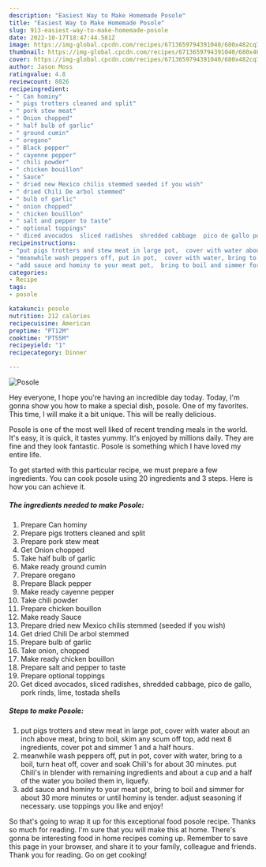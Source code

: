 ```yaml
---
description: "Easiest Way to Make Homemade Posole"
title: "Easiest Way to Make Homemade Posole"
slug: 913-easiest-way-to-make-homemade-posole
date: 2022-10-17T18:47:44.581Z
image: https://img-global.cpcdn.com/recipes/6713659794391040/680x482cq70/posole-recipe-main-photo.jpg
thumbnail: https://img-global.cpcdn.com/recipes/6713659794391040/680x482cq70/posole-recipe-main-photo.jpg
cover: https://img-global.cpcdn.com/recipes/6713659794391040/680x482cq70/posole-recipe-main-photo.jpg
author: Jason Moss
ratingvalue: 4.8
reviewcount: 8826
recipeingredient:
- " Can hominy"
- " pigs trotters cleaned and split"
- " pork stew meat"
- " Onion chopped"
- " half bulb of garlic"
- " ground cumin"
- " oregano"
- " Black pepper"
- " cayenne pepper"
- " chili powder"
- " chicken bouillon"
- " Sauce"
- " dried new Mexico chilis stemmed seeded if you wish"
- " dried Chili De arbol stemmed"
- " bulb of garlic"
- " onion chopped"
- " chicken bouillon"
- " salt and pepper to taste"
- " optional toppings"
- " diced avocados  sliced radishes  shredded cabbage  pico de gallo pork rinds  lime tostada shells"
recipeinstructions:
- "put pigs trotters and stew meat in large pot,  cover with water about an inch above meat,  bring to boil, skim any scum off top, add next 8 ingredients,  cover pot and simmer 1 and a half hours."
- "meanwhile wash peppers off, put in pot,  cover with water, bring to a boil,  turn heat off, cover and soak Chili&#39;s for about 30 minutes. put Chili&#39;s in blender with remaining ingredients and about a cup and a half of the water you boiled them in,  liquefy."
- "add sauce and hominy to your meat pot,  bring to boil and simmer for about 30 more minutes or until hominy is tender. adjust seasoning if necessary.  use toppings you like and enjoy!"
categories:
- Recipe
tags:
- posole

katakunci: posole 
nutrition: 212 calories
recipecuisine: American
preptime: "PT12M"
cooktime: "PT55M"
recipeyield: "1"
recipecategory: Dinner

---
```



![Posole](https://img-global.cpcdn.com/recipes/6713659794391040/680x482cq70/posole-recipe-main-photo.jpg)

Hey everyone, I hope you're having an incredible day today. Today, I'm gonna show you how to make a special dish, posole. One of my favorites. This time, I will make it a bit unique. This will be really delicious.



Posole is one of the most well liked of recent trending meals in the world. It's easy, it is quick, it tastes yummy. It's enjoyed by millions daily. They are fine and they look fantastic. Posole is something which I have loved my entire life.


To get started with this particular recipe, we must prepare a few ingredients. You can cook posole using 20 ingredients and 3 steps. Here is how you can achieve it.

<!--inarticleads1-->

##### The ingredients needed to make Posole:

1. Prepare  Can hominy
1. Prepare  pigs trotters cleaned and split
1. Prepare  pork stew meat
1. Get  Onion chopped
1. Take  half bulb of garlic
1. Make ready  ground cumin
1. Prepare  oregano
1. Prepare  Black pepper
1. Make ready  cayenne pepper
1. Take  chili powder
1. Prepare  chicken bouillon
1. Make ready  Sauce
1. Prepare  dried new Mexico chilis stemmed (seeded if you wish)
1. Get  dried Chili De arbol stemmed
1. Prepare  bulb of garlic
1. Take  onion, chopped
1. Make ready  chicken bouillon
1. Prepare  salt and pepper to taste
1. Prepare  optional toppings
1. Get  diced avocados,  sliced radishes,  shredded cabbage,  pico de gallo, pork rinds,  lime, tostada shells




<!--inarticleads2-->

##### Steps to make Posole:

1. put pigs trotters and stew meat in large pot,  cover with water about an inch above meat,  bring to boil, skim any scum off top, add next 8 ingredients,  cover pot and simmer 1 and a half hours.
1. meanwhile wash peppers off, put in pot,  cover with water, bring to a boil,  turn heat off, cover and soak Chili&#39;s for about 30 minutes. put Chili&#39;s in blender with remaining ingredients and about a cup and a half of the water you boiled them in,  liquefy.
1. add sauce and hominy to your meat pot,  bring to boil and simmer for about 30 more minutes or until hominy is tender. adjust seasoning if necessary.  use toppings you like and enjoy!




So that's going to wrap it up for this exceptional food posole recipe. Thanks so much for reading. I'm sure that you will make this at home. There's gonna be interesting food in home recipes coming up. Remember to save this page in your browser, and share it to your family, colleague and friends. Thank you for reading. Go on get cooking!
